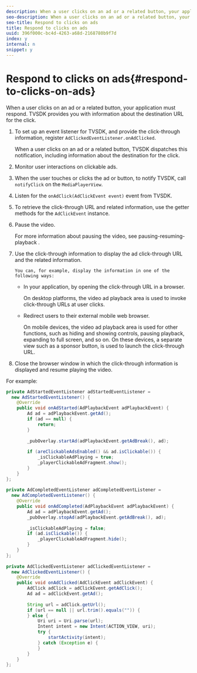 ```yaml
---
description: When a user clicks on an ad or a related button, your application must respond. TVSDK provides you with information about the destination URL for the click.
seo-description: When a user clicks on an ad or a related button, your application must respond. TVSDK provides you with information about the destination URL for the click.
seo-title: Respond to clicks on ads
title: Respond to clicks on ads
uuid: 396f000c-bc4d-4263-a68d-2168780b9f7d
index: y
internal: n
snippet: y
---
```


# Respond to clicks on ads{#respond-to-clicks-on-ads}

When a user clicks on an ad or a related button, your application must respond. TVSDK provides you with information about the destination URL for the click.

1. To set up an event listener for TVSDK, and provide the click-through information, register `AdClickedEventListener.onAdClicked`.

   When a user clicks on an ad or a related button, TVSDK dispatches this notification, including information about the destination for the click.
1. Monitor user interactions on clickable ads.
1. When the user touches or clicks the ad or button, to notify TVSDK, call `notifyClick` on the `MediaPlayerView`.
1. Listen for the `onAdClick(AdClickEvent event)` event from TVSDK.
1. To retrieve the click-through URL and related information, use the getter methods for the `AdClickEvent` instance.
1. Pause the video.

   For more information about pausing the video, see  pausing-resuming-playback .
1. Use the click-through information to display the ad click-through URL and the related information.

       You can, for example, display the information in one of the following ways:

    * In your application, by opening the click-through URL in a browser.

      On desktop platforms, the video ad playback area is used to invoke click-through URLs at user clicks. 
    * Redirect users to their external mobile web browser.

      On mobile devices, the video ad playback area is used for other functions, such as hiding and showing controls, pausing playback, expanding to full screen, and so on. On these devices, a separate view such as a sponsor button, is used to launch the click-through URL.

1. Close the browser window in which the click-through information is displayed and resume playing the video.

<a id="example_2D93228E510D438C8AB5559897817A47"></a>

For example: 

```java
private AdStartedEventListener adStartedEventListener =  
  new AdStartedEventListener() { 
    @Override 
    public void onAdStarted(AdPlaybackEvent adPlaybackEvent) { 
        Ad ad = adPlaybackEvent.getAd(); 
        if (ad == null) { 
            return; 
        } 
 
        _pubOverlay.startAd(adPlaybackEvent.getAdBreak(), ad); 
 
        if (areClickableAdsEnabled() && ad.isClickable()) { 
            _isClickableAdPlaying = true; 
            _playerClickableAdFragment.show(); 
        } 
    } 
}; 
 
private AdCompletedEventListener adCompletedEventListener =  
  new AdCompletedEventListener() { 
    @Override 
    public void onAdCompleted(AdPlaybackEvent adPlaybackEvent) { 
        Ad ad = adPlaybackEvent.getAd(); 
        _pubOverlay.stopAd(adPlaybackEvent.getAdBreak(), ad); 
 
        _isClickableAdPlaying = false; 
        if (ad.isClickable()) { 
            _playerClickableAdFragment.hide(); 
        } 
    } 
}; 
 
private AdClickedEventListener adClickedEventListener =  
  new AdClickedEventListener() { 
    @Override 
    public void onAdClicked(AdClickEvent adClickEvent) { 
        AdClick adClick = adClickEvent.getAdClick(); 
        Ad ad = adClickEvent.getAd(); 
 
        String url = adClick.getUrl(); 
        if (url == null || url.trim().equals("")) { 
        } else { 
            Uri uri = Uri.parse(url); 
            Intent intent = new Intent(ACTION_VIEW, uri); 
            try { 
                startActivity(intent); 
            } catch (Exception e) { 
            } 
        } 
    } 
}; 

```

